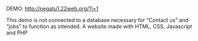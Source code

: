 DEMO: http://negatu1.22web.org/?i=1

This demo is not connected to a database necessary for “Contact us” and “jobs” to function as intended. 
A website made with HTML, CSS, Javascript and PHP
